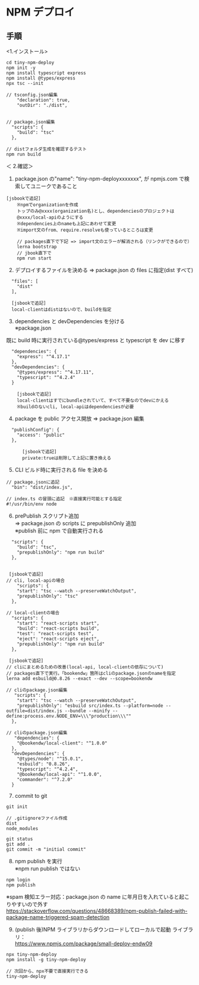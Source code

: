 # NPM デプロイ

## 手順

<1.インストール>

```
cd tiny-npm-deploy
npm init -y
npm install typescript express
npm install @types/express
npx tsc --init

// tsconfig.json編集
    "declaration": true,
    "outDir": "./dist",


// package.json編集
  "scripts": {
    "build": "tsc"
  },

// distフォルダ生成を確認するテスト
npm run build

```

＜ 2.確認＞

1. package.json の"name": "tiny-npm-deployxxxxxxx",
   が npmjs.com で検索してユニークであること

```
[jsbookで追記]
    ※npmでorganizationを作成
    トップのみ@xxxx(organization名)とし、dependenciesのプロジェクトは
    @xxxx/local-apiのようにする
    ※dependencies上のnameも上記にあわせて変更
    ※import文のfrom、require.resolveも使っているところは変更
    
    // packages直下で下記 => import文のエラーが解消される（リンクができるので）
    lerna bootstrap
    // jbook直下で
    npm run start
```

2. デプロイするファイルを決める => package.json の files に指定(dist すべて)

```
  "files": [
    "dist"
  ],
  
  [jsbookで追記]
  local-clientはdistはないので、buildを指定
```

3. dependencies と devDependencies を分ける<br>
   ※package.json

既に build 時に実行されている@types/express と typescript を dev に移す

```
  "dependencies": {
    "express": "^4.17.1"
  },
  "devDependencies": {
    "@types/express": "^4.17.11",
    "typescript": "^4.2.4"
  }
  
    [jsbookで追記]
    local-clientはすでにbundleされていて、すべて不要なのでdevにかえる
    ※buildのないcli, local-apiはdependenciesが必要
```

4. package を public アクセス開放 => package.json 編集

```
  "publishConfig": {
    "access": "public"
  },
  
      [jsbookで追記]
      private:trueは削除して上記に置き換える
```

5. CLI ビルド時に実行される file を決める <br>

```
// package.jsonに追記
  "bin": "dist/index.js",

// index.ts の冒頭に追記　※直接実行可能とする指定
#!/usr/bin/env node
```

6. prePublish スクリプト追加 <br>
   => package.json の scripts に prepublishOnly 追加 <br>
   ※publish 前に npm で自動実行される <br>

```
  "scripts": {
    "build": "tsc",
    "prepublishOnly": "npm run build"
  },
  
  
 [jsbookで追記]
// cli, local-apiの場合
    "scripts": {
    "start": "tsc --watch --preserveWatchOutput",
    "prepublishOnly": "tsc"    
  },
  
// local-clientの場合
  "scripts": {
    "start": "react-scripts start",
    "build": "react-scripts build",
    "test": "react-scripts test",
    "eject": "react-scripts eject",
    "prepublishOnly": "npm run build"
  },
```

```
 [jsbookで追記]
// cliにまとめるための改善(local-api, local-clientの依存について)
// packages直下で実行。「bookendw」箇所はcliのpackage.jsonのnameを指定
lerna add esbuild@0.8.26 --exact --dev --scope=bookendw
 
// cliのpackage.json編集
   "scripts": {
    "start": "tsc --watch --preserveWatchOutput",
    "prepublishOnly": "esbuild src/index.ts --platform=node --outfile=dist/index.js --bundle --minify --define:process.env.NODE_ENV=\\\"production\\\""
  },
  
// cliのpackage.json編集
   "dependencies": {
    "@bookendw/local-client": "^1.0.0"
  },
  "devDependencies": {
    "@types/node": "^15.0.1",
    "esbuild": "0.8.26",
    "typescript": "^4.2.4",
    "@bookendw/local-api": "^1.0.0",
    "commander": "^7.2.0"
  }
```

7. commit to git

```
git init

// .gitignoreファイル作成
dist
node_modules

git status
git add .
git commit -m "initial commit"

```

8. npm publish を実行 <br>
   ※npm run publish ではない <br>

```
npm login
npm publish
```

※spam 検知エラー対応：package.json の name に年月日を入れていると起こりやすいので外す <br>
https://stackoverflow.com/questions/48668389/npm-publish-failed-with-package-name-triggered-spam-detection <br>

9. (publish 後)NPM ライブラリからダウンロードしてローカルで起動
   ライブラリ：<br>
   https://www.npmjs.com/package/small-deploy-endw09 <br>

```
npx tiny-npm-deploy
npm install -g tiny-npm-deploy

// 次回から、npx不要で直接実行できる
tiny-npm-deploy
```

